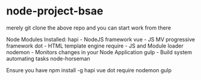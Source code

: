 # node-project-bsae

merely git clone the above repo and you can start work from there

Node Modules Installed:
hapi - NodeJS framework
vue - JS MV progressive framework
dot - HTML template engine
require - JS and Module loader
nodemon - Monitors changes in your Node Application
gulp - Build system automating tasks
node-horseman

Ensure you have
npm install -g hapi vue dot require nodemon gulp
